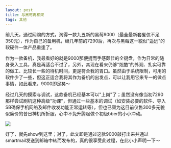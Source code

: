```yaml
---
layout: post
title: 与黑莓再相聚
tags: 其他
---
```


前几天，通过网购的方式，淘得一款九五新的黑莓9000（最全最新套餐仅不足350元），作为自己的备用机，继几年前的7290后，再次与黑莓这一貌似"遥远"的软硬件一体产品重逢了。 

作为一款备机，我最看好的就是9000那便捷而手感颇佳的全键盘，作为日常的随身录入工具，真是再适合不过了，另外，其现在看来仍够"炫酷"的外观、扎实可靠的做工、比较长一些的待机时间，更是符合我的胃口。虽然由于系统限制，可用的软件少了一些，但这正适合我将其作为备机的出发点，可以让我用它来专一的做点事情，如此看来，9000即足矣～ 

经过几天的摸索与调试，这款备机已经基本可以"上岗"了；虽然没有像当初7290那样尝试刷机这种高级"功课"，但通过一些基本的调试（如安装必要的软件、导入SB确保手机网络及邮件收发功能正常运转等），但也已颇为这目前仅售300多元貌似廉价的昔日神机所折服，心中不免升腾起做个初级bber的小小冲动。 

![](http://image.cpxxpc.com/blackberry.jpg-700)

好了，就先show到这里；对了，此文即是通过这款9000敲打出来并通过smartmail发送到邮箱中转而发布的，真的很享受此过程，在此小小声明一下～

